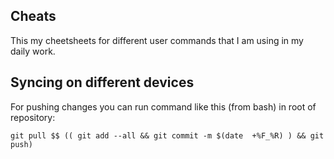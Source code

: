 ## Cheats 

This my cheetsheets for different user commands that I am using in my daily work.

## Syncing on different devices

For pushing changes you can run command like this (from bash) in root of repository:

```
git pull $$ (( git add --all && git commit -m $(date  +%F_%R) ) && git push) 
```

